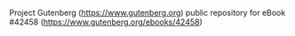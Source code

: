 Project Gutenberg (https://www.gutenberg.org) public repository for eBook #42458 (https://www.gutenberg.org/ebooks/42458)
